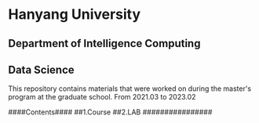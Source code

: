 # Hanyang University 
## Department of Intelligence Computing 
## Data Science

This repository contains materials that were worked on during the master's program at the graduate school. 
From 2021.03 to 2023.02

####Contents####
##1.Course
##2.LAB
################
